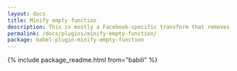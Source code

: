 ```yaml
---
layout: docs
title: Minify empty function
description: This is mostly a Facebook-specific transform that removes noop function calls. However, can be generalized to detect and remove noops
permalink: /docs/plugins/minify-empty-function/
package: babel-plugin-minify-empty-function
---
```


{% include package_readme.html from="babili" %}